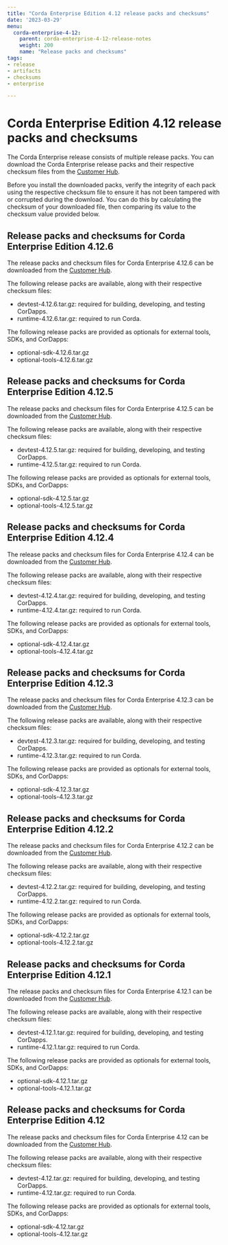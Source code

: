 ```yaml
---
title: "Corda Enterprise Edition 4.12 release packs and checksums"
date: '2023-03-29'
menu:
  corda-enterprise-4-12:
    parent: corda-enterprise-4-12-release-notes
    weight: 200
    name: "Release packs and checksums"
tags:
- release
- artifacts
- checksums
- enterprise

---
```


# Corda Enterprise Edition 4.12 release packs and checksums

The Corda Enterprise release consists of multiple release packs. You can download the Corda Enterprise release packs and their respective checksum files from the [Customer Hub](https://customerhub.r3.com).

Before you install the downloaded packs, verify the integrity of each pack using the respective checksum file to ensure it has not been tampered with or corrupted during the download. You can do this by calculating the checksum of your downloaded file, then comparing its value to the checksum value provided below.

## Release packs and checksums for Corda Enterprise Edition 4.12.6

The release packs and checksum files for Corda Enterprise 4.12.6 can be downloaded from the [Customer Hub](https://customerhub.r3.com).

The following release packs are available, along with their respective checksum files:

* devtest-4.12.6.tar.gz: required for building, developing, and testing CorDapps.
* runtime-4.12.6.tar.gz: required to run Corda.

The following release packs are provided as optionals for external tools, SDKs, and CorDapps:
* optional-sdk-4.12.6.tar.gz
* optional-tools-4.12.6.tar.gz

## Release packs and checksums for Corda Enterprise Edition 4.12.5

The release packs and checksum files for Corda Enterprise 4.12.5 can be downloaded from the [Customer Hub](https://customerhub.r3.com).

The following release packs are available, along with their respective checksum files:

* devtest-4.12.5.tar.gz: required for building, developing, and testing CorDapps.
* runtime-4.12.5.tar.gz: required to run Corda.

The following release packs are provided as optionals for external tools, SDKs, and CorDapps:
* optional-sdk-4.12.5.tar.gz
* optional-tools-4.12.5.tar.gz

## Release packs and checksums for Corda Enterprise Edition 4.12.4

The release packs and checksum files for Corda Enterprise 4.12.4 can be downloaded from the [Customer Hub](https://customerhub.r3.com).

The following release packs are available, along with their respective checksum files:

* devtest-4.12.4.tar.gz: required for building, developing, and testing CorDapps.
* runtime-4.12.4.tar.gz: required to run Corda.

The following release packs are provided as optionals for external tools, SDKs, and CorDapps:
* optional-sdk-4.12.4.tar.gz
* optional-tools-4.12.4.tar.gz

## Release packs and checksums for Corda Enterprise Edition 4.12.3

The release packs and checksum files for Corda Enterprise 4.12.3 can be downloaded from the [Customer Hub](https://customerhub.r3.com).

The following release packs are available, along with their respective checksum files:

* devtest-4.12.3.tar.gz: required for building, developing, and testing CorDapps.
* runtime-4.12.3.tar.gz: required to run Corda.

The following release packs are provided as optionals for external tools, SDKs, and CorDapps:
* optional-sdk-4.12.3.tar.gz
* optional-tools-4.12.3.tar.gz

## Release packs and checksums for Corda Enterprise Edition 4.12.2

The release packs and checksum files for Corda Enterprise 4.12.2 can be downloaded from the [Customer Hub](https://customerhub.r3.com).

The following release packs are available, along with their respective checksum files:

* devtest-4.12.2.tar.gz: required for building, developing, and testing CorDapps.
* runtime-4.12.2.tar.gz: required to run Corda.

The following release packs are provided as optionals for external tools, SDKs, and CorDapps:
* optional-sdk-4.12.2.tar.gz
* optional-tools-4.12.2.tar.gz

## Release packs and checksums for Corda Enterprise Edition 4.12.1

The release packs and checksum files for Corda Enterprise 4.12.1 can be downloaded from the [Customer Hub](https://customerhub.r3.com).

The following release packs are available, along with their respective checksum files:

* devtest-4.12.1.tar.gz: required for building, developing, and testing CorDapps.
* runtime-4.12.1.tar.gz: required to run Corda.

The following release packs are provided as optionals for external tools, SDKs, and CorDapps:
* optional-sdk-4.12.1.tar.gz
* optional-tools-4.12.1.tar.gz

## Release packs and checksums for Corda Enterprise Edition 4.12

The release packs and checksum files for Corda Enterprise 4.12 can be downloaded from the [Customer Hub](https://customerhub.r3.com).

The following release packs are available, along with their respective checksum files:
* devtest-4.12.tar.gz: required for building, developing, and testing CorDapps.
* runtime-4.12.tar.gz: required to run Corda.

The following release packs are provided as optionals for external tools, SDKs, and CorDapps:
* optional-sdk-4.12.tar.gz
* optional-tools-4.12.tar.gz
